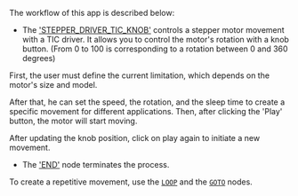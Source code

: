 The workflow of this app is described below:

- The ['STEPPER_DRIVER_TIC_KNOB'](https://github.com/flojoy-io/nodes/blob/main/INSTRUMENTS/STEPPER_MOTOR/STEPPER_DRIVER_TIC_KNOB/STEPPER_DRIVER_TIC_KNOB.py) controls a stepper motor movement with a TIC driver. It allows you to control the motor's rotation with a knob button. (From 0 to 100 is corresponding to a rotation between 0 and 360 degrees)

First, the user must define the current limitation, which depends on the motor's size and model.

After that, he can set the speed, the rotation, and the sleep time to create a specific movement for different applications.
Then, after clicking the 'Play' button, the motor will start moving.

After updating the knob position, click on play again to initiate a new movement.

- The ['END'](https://github.com/flojoy-io/nodes/blob/main/LOGIC_GATES/TERMINATORS/END/END.py) node terminates the process.

To create a repetitive movement, use the [`LOOP`](https://github.com/flojoy-io/nodes/blob/main/LOGIC_GATES/LOOPS/LOOP/LOOP.py) and the [`GOTO`](https://github.com/flojoy-io/nodes/blob/main/LOGIC_GATES/LOOPS/GOTO/GOTO.py) nodes.
